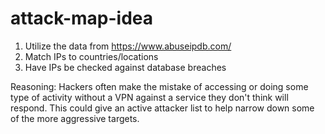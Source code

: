 # attack-map-idea

1. Utilize the data from https://www.abuseipdb.com/
2. Match IPs to countries/locations
3. Have IPs be checked against database breaches

Reasoning: Hackers often make the mistake of accessing or doing some type of activity without a VPN against a service they don't think will respond. This could give an active attacker list to help narrow down some of the more aggressive targets. 
